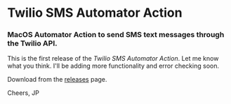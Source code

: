# Twilio SMS Automator Action
### MacOS Automator Action to send SMS text messages through the Twilio API.

This is the first release of the *Twilio SMS Automator Action*. Let me know what you think. I'll be adding more functionality and error checking soon.

Download from the [releases](https://github.com/pereljon/Twilio-SMS-Action/releases) page.

Cheers,
JP
